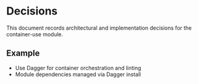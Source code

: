 # Decisions

This document records architectural and implementation decisions for the container-use module.

## Example
- Use Dagger for container orchestration and linting
- Module dependencies managed via Dagger install

